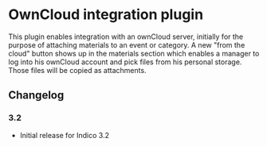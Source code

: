 # OwnCloud integration plugin

This plugin enables integration with an ownCloud server, initially for the
purpose of attaching materials to an event or category. A new "from the cloud"
button shows up in the materials section which enables a manager to log into his
ownCloud account and pick files from his personal storage. Those files will be
copied as attachments.

## Changelog

### 3.2

- Initial release for Indico 3.2

